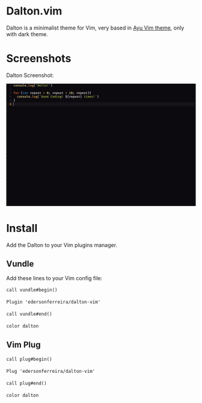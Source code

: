# Dalton.vim

Dalton is a minimalist theme for Vim, very based in [Ayu Vim theme](https://github.com/ayu-theme/ayu-vim), only with dark theme.

# Screenshots

Dalton Screenshot:

![Dalton](assets/dark.png)


# Install

Add the Dalton to your Vim plugins manager.

## Vundle

Add these lines to your Vim config file:

```vim
call vundle#begin()

Plugin 'edersonferreira/dalton-vim'

call vundle#end()

color dalton
```

## Vim Plug

```vim
call plug#begin()

Plug 'edersonferreira/dalton-vim'

call plug#end()

color dalton
```
